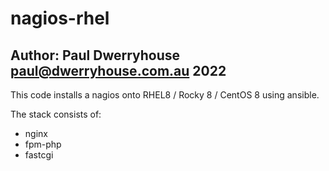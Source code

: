 
# nagios-rhel

## Author: Paul Dwerryhouse <paul@dwerryhouse.com.au> 2022

This code installs a nagios onto RHEL8 / Rocky 8 / CentOS 8 using ansible.

The stack consists of:

* nginx
* fpm-php
* fastcgi

